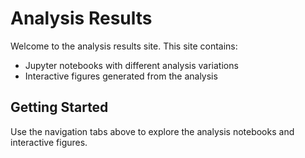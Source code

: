 # Analysis Results

Welcome to the analysis results site. This site contains:

- Jupyter notebooks with different analysis variations
- Interactive figures generated from the analysis

## Getting Started

Use the navigation tabs above to explore the analysis notebooks and interactive figures.
